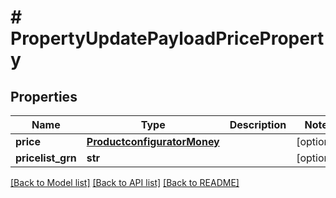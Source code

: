 # # PropertyUpdatePayloadPriceProperty


## Properties 


Name | Type | Description | Notes
------------ | ------------- | ------------- | -------------
**price**| [**ProductconfiguratorMoney**](ProductconfiguratorMoney.md) |   | [optional]
**pricelist_grn**| **str** |   | [optional]


[[Back to Model list]](../../README.md#models) [[Back to API list]](../../README.md#endpoints) [[Back to README]](../../README.md)


